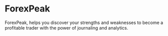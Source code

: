 # ForexPeak
ForexPeak, helps you discover your strengths and weaknesses to become a profitable trader with the power of journaling and analytics.
